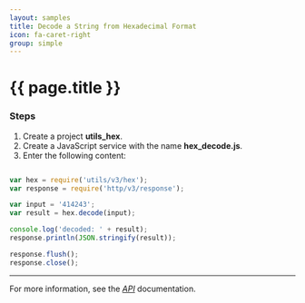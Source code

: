 ```yaml
---
layout: samples
title: Decode a String from Hexadecimal Format
icon: fa-caret-right
group: simple
---
```


{{ page.title }}
===

### Steps

1. Create a project **utils_hex**.
2. Create a JavaScript service with the name **hex_decode.js**.
3. Enter the following content:

```javascript

var hex = require('utils/v3/hex');
var response = require('http/v3/response');

var input = '414243';
var result = hex.decode(input);

console.log('decoded: ' + result);
response.println(JSON.stringify(result));

response.flush();
response.close();

```

---

For more information, see the *[API](../api/)* documentation.
